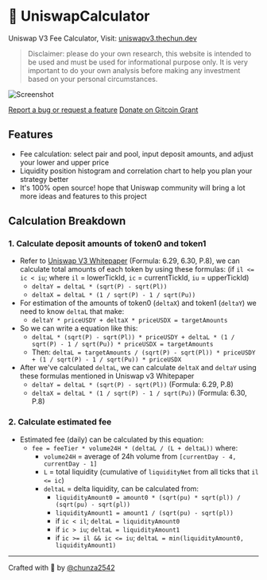 # 🦄 UniswapCalculator

Uniswap V3 Fee Calculator, Visit: [uniswapv3.thechun.dev](https://uniswapv3.thechun.dev/)
> Disclaimer: please do your own research, this website is intended to be used and must be used for informational purpose only. It is very important to do your own analysis before making any investment based on your personal circumstances.

![Screenshot](https://uniswapv3.thechun.dev/cover.jpeg)

[Report a bug or request a feature](https://github.com/chunza2542/uniswapv3-calculator/issues)
[Donate on Gitcoin Grant](https://gitcoin.co/grants/4203/uniswap-calculator-v3)

## Features
- Fee calculation: select pair and pool, input deposit amounts, and adjust your lower and upper price
- Liquidity position histogram and correlation chart to help you plan your strategy better
- It's 100% open source! hope that Uniswap community will bring a lot more ideas and features to this project

## Calculation Breakdown

### 1. Calculate deposit amounts of token0 and token1

- Refer to [Uniswap V3 Whitepaper](https://uniswap.org/whitepaper-v3.pdf) (Formula: 6.29, 6.30, P.8), we can calculate total amounts of each token by using these formulas: (if `il <= ic < iu`; where `il` = lowerTickId, `ic` = currentTickId, `iu` = upperTickId)
  - `deltaY = deltaL * (sqrt(P) - sqrt(Pl))`
  - `deltaX = deltaL * (1 / sqrt(P) - 1 / sqrt(Pu))`
- For estimation of the amounts of token0 (`deltaX`) and token1 (`deltaY`) we need to know `deltaL` that make:
  - `deltaY * priceUSDY + deltaX * priceUSDX = targetAmounts`
- So we can write a equation like this:
  - `deltaL * (sqrt(P) - sqrt(Pl)) * priceUSDY + deltaL * (1 / sqrt(P) - 1 / sqrt(Pu)) * priceUSDX = targetAmounts`
  - Then: `deltaL = targetAmounts / (sqrt(P) - sqrt(Pl)) * priceUSDY + (1 / sqrt(P) - 1 / sqrt(Pu)) * priceUSDX`
- After we've calculated `deltaL`, we can calculate `deltaX` and `deltaY` using these formulas mentioned in Uniswap v3 Whitepaper
  - `deltaY = deltaL * (sqrt(P) - sqrt(Pl))` (Formula: 6.29, P.8)
  - `deltaX = deltaL * (1 / sqrt(P) - 1 / sqrt(Pu))` (Formula: 6.30, P.8)

### 2. Calculate estimated fee

- Estimated fee (daily) can be calculated by this equation:
  - `fee = feeTier * volume24H * (deltaL / (L + deltaL))` where:
    - `volume24H` = average of 24h volume from `[currentDay - 4, currentDay - 1]`
    - `L` = total liquidity (cumulative of `liquidityNet` from all ticks that `il <= ic`)
    - `deltaL` = delta liquidity, can be calculated from:
      - `liquidityAmount0 = amount0 * (sqrt(pu) * sqrt(pl)) / (sqrt(pu) - sqrt(pl))`
      - `liquidityAmount1 = amount1 / (sqrt(pu) - sqrt(pl))`
      - if `ic < il`; `deltaL = liquidityAmount0`
      - if `ic > iu`; `deltaL = liquidityAmount1`
      - if `ic >= il && ic <= iu`; `deltaL = min(liquidityAmount0, liquidityAmount1)`

---

Crafted with 🧡 by [@chunza2542](https://twitter.com/chunza2542)
